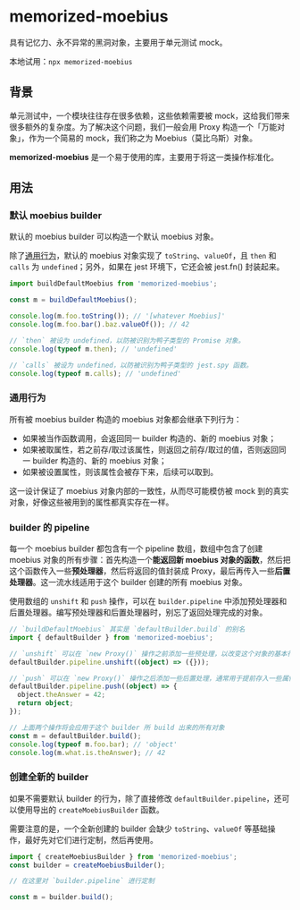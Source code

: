 # memorized-moebius

具有记忆力、永不异常的黑洞对象，主要用于单元测试 mock。

本地试用：`npx memorized-moebius`

## 背景

单元测试中，一个模块往往存在很多依赖，这些依赖需要被 mock，这给我们带来很多额外的复杂度。为了解决这个问题，我们一般会用 Proxy 构造一个「万能对象」，作为一个简易的 mock，我们称之为 Moebius（莫比乌斯）对象。

**memorized-moebius** 是一个易于使用的库，主要用于将这一类操作标准化。

## 用法

### 默认 moebius builder

默认的 moebius builder 可以构造一个默认 moebius 对象。

除了[通用行为](#通用行为)，默认的 moebius 对象实现了 `toString`、`valueOf`，且 `then` 和 `calls` 为 `undefined`；另外，如果在 jest 环境下，它还会被 jest.fn() 封装起来。

```ts
import buildDefaultMoebius from 'memorized-moebius';

const m = buildDefaultMoebius();

console.log(m.foo.toString()); // '[whatever Moebius]'
console.log(m.foo.bar().baz.valueOf()); // 42

// `then` 被设为 undefined，以防被识别为鸭子类型的 Promise 对象。
console.log(typeof m.then); // 'undefined'

// `calls` 被设为 undefined，以防被识别为鸭子类型的 jest.spy 函数。
console.log(typeof m.calls); // 'undefined'
```

### 通用行为

所有被 moebius builder 构造的 moebius 对象都会继承下列行为：

- 如果被当作函数调用，会返回同一 builder 构造的、新的 moebius 对象；
- 如果被取属性，若之前存/取过该属性，则返回之前存/取过的值，否则返回同一 builder 构造的、新的 moebius 对象；
- 如果被设置属性，则该属性会被存下来，后续可以取到。

这一设计保证了 moebius 对象内部的一致性，从而尽可能模仿被 mock 到的真实对象，好像这些被用到的属性都真实存在一样。

### builder 的 pipeline

每一个 moebius builder 都包含有一个 pipeline 数组，数组中包含了创建 moebius 对象的所有步骤：首先构造一个**能返回新 moebius 对象的函数**，然后把这个函数传入一些**预处理器**，然后将返回的值封装成 Proxy，最后再传入一些**后置处理器**。这一流水线适用于这个 builder 创建的所有 moebius 对象。

使用数组的 `unshift` 和 `push` 操作，可以在 `builder.pipeline` 中添加预处理器和后置处理器。编写预处理器和后置处理器时，别忘了返回处理完成的对象。

```ts
// `buildDefaultMoebius` 其实是 `defaultBuilder.build` 的别名
import { defaultBuilder } from 'memorized-moebius';

// `unshift` 可以在 `new Proxy()` 操作之前添加一些预处理，以改变这个对象的基本行为
defaultBuilder.pipeline.unshift((object) => ({}));

// `push` 可以在 `new Proxy()` 操作之后添加一些后置处理，通常用于提前存入一些属性
defaultBuilder.pipeline.push((object) => {
  object.theAnswer = 42;
  return object;
});

// 上面两个操作将会应用于这个 builder 所 build 出来的所有对象
const m = defaultBuilder.build();
console.log(typeof m.foo.bar); // 'object'
console.log(m.what.is.theAnswer); // 42
```

### 创建全新的 builder

如果不需要默认 builder 的行为，除了直接修改 `defaultBuilder.pipeline`，还可以使用导出的 `createMoebiusBuilder` 函数。

需要注意的是，一个全新创建的 builder 会缺少 `toString`、`valueOf` 等基础操作，最好先对它们进行定制，然后再使用。

```ts
import { createMoebiusBuilder } from 'memorized-moebius';
const builder = createMoebiusBuilder();

// 在这里对 `builder.pipeline` 进行定制

const m = builder.build();
```

